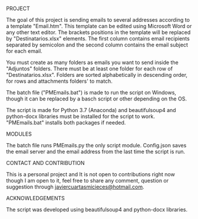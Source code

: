 
PROJECT

The goal of this project is sending emails to several addresses according to a template "Email.htm".
This template can be edited using Microsoft Word or any other text editor. The brackets positions 
in the template will be replaced by "Destinatarios.xlsx" elements. The first column contains
email recipients separated by semicolon and the second column contains the email subject for each 
email.

You must create as many folders as emails you want to send inside the "Adjuntos" folders. There must 
be at least one folder for each row of "Destinatarios.xlsx". Folders are sorted alphabetically in 
descending order, for rows and attachments folders' to match.

The batch file ("PMEmails.bat") is made to run the script on Windows, though it can be replaced by a
basch script or other depending on the OS.

The script is made for Python 3.7 (Anaconda) and beautifulsoup4 and python-docx libraries must be 
installed for the script to work. "PMEmails.bat" installs both packages if needed.


MODULES

The batch file runs PMEmails.py the only script module. Config.json saves the email server and the
email address from the last time the script is run.

CONTACT AND CONTRIBUTION

This is a personal project and It is not open to contributions right now though I am open to it, 
feel free to share any comment, question or suggestion through javiercuartasmicieces@hotmail.com.

ACKNOWLEDGEMENTS

The script was developed using beautifulsoup4 and python-docx libraries.
